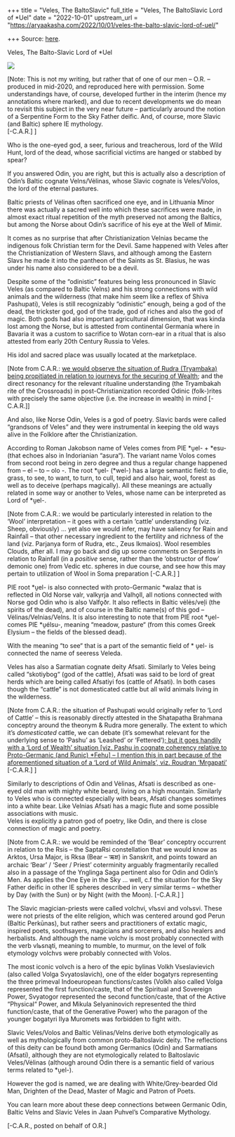 +++
title = "Veles, The BaltoSlavic"
full_title = "Veles, The BaltoSlavic Lord of *Uel"
date = "2022-10-01"
upstream_url = "https://aryaakasha.com/2022/10/01/veles-the-balto-slavic-lord-of-uel/"

+++
Source: [here](https://aryaakasha.com/2022/10/01/veles-the-balto-slavic-lord-of-uel/).

Veles, The Balto-Slavic Lord of *Uel

![](https://aryaakasha.files.wordpress.com/2022/10/veles-1.jpg?w=419)

\[Note: This is not my writing, but rather that of one of our men – O.R. – produced in mid-2020, and reproduced here with permission. Some understandings have, of course, developed further in the interim (hence my annotations where marked), and due to recent developments we do mean to revisit this subject in the very near future – particularly around the notion of a Serpentine Form to the Sky Father deific. And, of course, more Slavic (and Baltic) sphere IE mythology.  
\[-C.A.R.\] \]

Who is the one-eyed god, a seer, furious and treacherous, lord of the Wild Hunt, lord of the dead, whose sacrificial victims are hanged or stabbed by spear?

If you answered Odin, you are right, but this is actually also a description of Odin’s Baltic cognate Velns/Vėlinas, whose Slavic cognate is Veles/Volos, the lord of the eternal pastures.

Baltic priests of Vėlinas often sacrificed one eye, and in Lithuania Minor there was actually a sacred well into which these sacrifices were made, in almost exact ritual repetition of the myth preserved not among the Baltics, but among the Norse about Odin’s sacrifice of his eye at the Well of Mimir.

It comes as no surprise that after Christianization Velnias became the indigenous folk Christian term for the Devil. Same happened with Veles after the Christianization of Western Slavs, and although among the Eastern Slavs he made it into the pantheon of the Saints as St. Blasius, he was under his name also considered to be a devil.

Despite some of the “odinistic” features being less pronounced in Slavic Veles (as compared to Baltic Velns) and his strong connections with wild animals and the wilderness (that make him seem like a reflex of Shiva Pashupati), Veles is still recognizably “odinistic” enough, being a god of the dead, the trickster god, god of the trade, god of riches and also the god of magic. Both gods had also important agricultural dimension, that was kinda lost among the Norse, but is attested from continental Germania where in Bavaria it was a custom to sacrifice to Wotan corn-ear in a ritual that is also attested from early 20th Century Russia to Veles.

His idol and sacred place was usually located at the marketplace.

\[Note from C.A.R.: [we would observe the situation of Rudra (Tryambaka) being propitiated in relation to journeys for the securing of Wealth](https://aryaakasha.com/2022/09/17/of-goddesses-gods-and-ghosts-at-the-crossroads-a-comparative-indo-european-exploration/); and the direct resonancy for the relevant ritualine understanding (the Tryambakah rite of the Crossroads) in post-Christianization recorded Odinic (folk-)rites with precisely the same objective (i.e. the increase in wealth) in mind \[-C.A.R.\]\]

And also, like Norse Odin, Veles is a god of poetry. Slavic bards were called “grandsons of Veles” and they were instrumental in keeping the old ways alive in the Folklore after the Christianization.

According to Roman Jakobson name of Veles comes from PIE \*ṷel- + \*esu- (that echoes also in Indorianian “asura“). The variant name Volos comes from second root being in zero degree and thus a regular change happened from – el – to – olo -. The root *ṷel- (*wel-) has a large semantic field: to die, grass, to see, to want, to turn, to cull, tepid and also hair, wool, forest as well as to deceive (perhaps magically). All these meanings are actually related in some way or another to Veles, whose name can be interpreted as Lord of \*ṷel-.

\[Note from C.A.R.: we would be particularly interested in relation to the ‘Wool’ interpretation – it goes with a certain ‘cattle’ understanding (viz. Sheep, obviously) … yet also we would infer, may have saliency for Rain and Rainfall – that other necessary ingredient to the fertility and richness of the land (viz. Parjanya form of Rudra, etc., Zeus Ikmaios). Wool resembles Clouds, after all. I may go back and dig up some comments on Serpents in relation to Rainfall (in a *positive* sense, rather than the ‘obstructor of flow’ demonic one) from Vedic etc. spheres in due course, and see how this may pertain to utilization of Wool in Soma preparation \[-C.A.R.\] \]

PIE root \*ṷel- is also connected with proto-Germanic \*walaz that is reflected in Old Norse valr, valkyrja and Valhǫll, all notions connected with Norse god Odin who is also Valfǫðr. It also reflects in Baltic vėlės/veļi (the spirits of the dead), and of course in the Baltic name(s) of this god – Vėlinas/Velnias/Velns. It is also interesting to note that from PIE root \*ṷel- comes PIE \*ṷélsu-, meaning “meadow, pasture“ (from this comes Greek Elysium – the fields of the blessed dead).

With the meaning “to see“ that is a part of the semantic field of \* ṷel- is connected the name of seeress Veleda.

Veles has also a Sarmatian cognate deity Afsati. Similarly to Veles being called “skotiybog“ (god of the cattle), Afsati was said to be lord of great herds which are being called Afsatiyi fos (cattle of Afsati). In both cases though the “cattle“ is not domesticated cattle but all wild animals living in the wilderness.

\[Note from C.A.R.: the situation of Pashupati would originally refer to ‘Lord of Cattle’ – this is reasonably directly attested in the Shatapatha Brahmana conceptry around the theonym & Rudra more generally. The extent to which it’s *domesticated* cattle, we can debate (it’s somewhat relevant for the underlying sense to ‘Pashu’ as ‘Leashed’ or ‘Fettered’)[; but it goes handily with a ‘Lord of Wealth’ situation \[viz. Pashu in cognate coherency relative to Proto-Germanic (and Runic) \*Fehu\] – I mention this in part because of the aforementioned situation of a ‘Lord of Wild Animals’, viz. Roudran ‘Mrgapati’](https://aryaakasha.com/2022/09/05/artemis-agrotera-and-devi-queen-of-the-wilds-ruler-of-animals-and-huntress-supreme/) \[-C.A.R.\] \]

Similarly to descriptions of Odin and Vėlinas, Afsati is described as one-eyed old man with mighty white beard, living on a high mountain. Similarly to Veles who is connected especially with bears, Afsati changes sometimes into a white bear. Like Velnias Afsati has a magic flute and some possible associations with music.  
Veles is explicitly a patron god of poetry, like Odin, and there is close connection of magic and poetry.

\[Note from C.A.R.: we would be reminded of the ‘Bear’ conceptry occurrent in relation to the Rsis – the SaptaRsi constellation that we would know as Arktos, Ursa Major, is Rksa (Bear – ऋक्ष) in Sanskrit, and points toward an archaic ‘Bear’ / ‘Seer / Priest’ coterminity arguably fragmentarily recalled also in a passage of the Ynglinga Saga pertinent also for Odin and Odin’s Men. As applies the One Eye in the Sky … well, c.f the situation for the Sky Father deific in other IE spheres described in very similar terms – whether by Day (with the Sun) or by Night (with the Moon). \[-C.A.R.\] \]

The Slavic magician-priests were called volchvi, vlъsvi and volъsvi. These were not priests of the elite religion, which was centered around god Perun (Baltic Perkūnas), but rather seers and practitioners of extatic magic, inspired poets, soothsayers, magicians and sorcerers, and also healers and herbalists. And although the name volchv is most probably connected with the verb vlьsnąti, meaning to mumble, to murmur, on the level of folk etymology volchvs were probably connected with Volos.

The most iconic volvch is a hero of the epic bylinas Volkh Vseslavievich (also called Volga Svyatoslavich), one of the elder bogatyrs representing the three primeval Indoeuropean functions/castes (Volkh also called Volga represented the first function/caste, that of the Spiritual and Sovereign Power, Svyatogor represented the second function/caste, that of the Active “Physical“ Power, and Mikula Selyaninovich represented the third function/caste, that of the Generative Power) who the paragon of the younger bogatyri Ilya Muromets was forbidden to fight with.

Slavic Veles/Volos and Baltic Vėlinas/Velns derive both etymologically as well as mythologically from common proto-Baltoslavic deity. The reflections of this deity can be found both among Germanics (Odin) and Sarmatians (Afsati), although they are not etymologically related to Baltoslavic Veles/Vėlinas (although around Odin there is a semantic field of various terms related to \*ṷel-).

However the god is named, we are dealing with White/Grey-bearded Old Man, Drighten of the Dead, Master of Magic and Patron of Poets.

You can learn more about these deep connections between Germanic Odin, Baltic Velns and Slavic Veles in Jaan Puhvel’s Comparative Mythology.

\[-C.A.R., posted on behalf of O.R.\]

